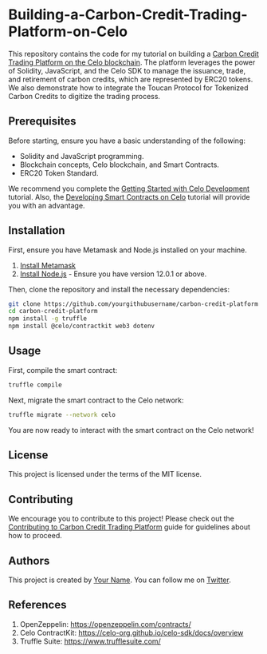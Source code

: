 # Building-a-Carbon-Credit-Trading-Platform-on-Celo

This repository contains the code for my tutorial on building a [Carbon Credit Trading Platform on the Celo blockchain](https://celo.academy/t/building-a-carbon-credit-trading-platform-on-celo/2257). The platform leverages the power of Solidity, JavaScript, and the Celo SDK to manage the issuance, trade, and retirement of carbon credits, which are represented by ERC20 tokens. We also demonstrate how to integrate the Toucan Protocol for Tokenized Carbon Credits to digitize the trading process.

## Prerequisites

Before starting, ensure you have a basic understanding of the following:

- Solidity and JavaScript programming.
- Blockchain concepts, Celo blockchain, and Smart Contracts.
- ERC20 Token Standard.

We recommend you complete the [Getting Started with Celo Development](https://docs.celo.org/) tutorial. Also, the [Developing Smart Contracts on Celo](https://joenyzio.medium.com/6-steps-to-quickly-build-smart-contracts-on-celo-with-remix-a0d1f0a33ef3) tutorial will provide you with an advantage.

## Installation

First, ensure you have Metamask and Node.js installed on your machine. 

1. [Install Metamask](https://metamask.io/download.html)
2. [Install Node.js](https://nodejs.org/en/download/) - Ensure you have version 12.0.1 or above.

Then, clone the repository and install the necessary dependencies:

```bash
git clone https://github.com/yourgithubusername/carbon-credit-platform
cd carbon-credit-platform
npm install -g truffle
npm install @celo/contractkit web3 dotenv
```

## Usage

First, compile the smart contract:

```bash
truffle compile
```

Next, migrate the smart contract to the Celo network:

```bash
truffle migrate --network celo
```

You are now ready to interact with the smart contract on the Celo network!

## License

This project is licensed under the terms of the MIT license.

## Contributing

We encourage you to contribute to this project! Please check out the [Contributing to Carbon Credit Trading Platform](./CONTRIBUTING.md) guide for guidelines about how to proceed.

## Authors

This project is created by [Your Name](https://github.com/lanacreates). You can follow me on [Twitter](https://twitter.com/lanacreates).

## References

1. OpenZeppelin: https://openzeppelin.com/contracts/
2. Celo ContractKit: https://celo-org.github.io/celo-sdk/docs/overview
3. Truffle Suite: https://www.trufflesuite.com/
